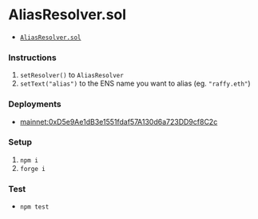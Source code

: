 # AliasResolver.sol

* [`AliasResolver.sol`](./src/AliasResolver.sol)

### Instructions

1. `setResolver()` to `AliasResolver`
1. `setText("alias")` to the ENS name you want to alias (eg. `"raffy.eth"`)

### Deployments

* [mainnet:0xD5e9Ae1dB3e1551fdaf57A130d6a723DD9cf8C2c](https://etherscan.io/address/0xD5e9Ae1dB3e1551fdaf57A130d6a723DD9cf8C2c#code)

### Setup

1. `npm i`
1. `forge i`

### Test

* `npm test`
